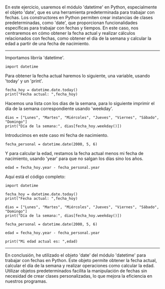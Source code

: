 En este ejercicio, usaremos el módulo 'datetime' en Python, especialmente el objeto 'date', que es una herramienta predeterminada para trabajar con fechas. Los constructores en Python permiten crear instancias de clases predeterminadas, como 'date', que proporcionan funcionalidades específicas para trabajar con fechas y tiempos. En este caso, nos centraremos en cómo obtener la fecha actual y realizar cálculos relacionados con fechas, como obtener el día de la semana y calcular la edad a partir de una fecha de nacimiento.

---

Importamos librría 'datetime'.

```
import datetime
```

Para obtener la fecha actual haremos lo siguiente, una variable, usando 'today' y un 'print'.

```
fecha_hoy = datetime.date.today()
print("Fecha actual: ",fecha_hoy)
```

Hacemos una lista con los dias de la semana, para lo siguiente imprimir el día de la semana correspondiente usando 'weekday'.

```
dias = ["Lunes", "Martes", "Miércoles", "Jueves", "Viernes", "Sábado", "Domingo"]
print("Día de la semana:", dias[fecha_hoy.weekday()])
```

Introducimos en este caso mi fecha de nacimiento.

```
fecha_personal = datetime.date(2000, 5, 6)
```

Y para calcular la edad, restamos la fecha actual menos mi fecha de nacimiento, usando 'year' para que no salgan los días sino los años.

```
edad = fecha_hoy.year - fecha_personal.year
```

Aquí está el código completo:

```
import datetime

fecha_hoy = datetime.date.today()
print("Fecha actual: ",fecha_hoy)

dias = ["Lunes", "Martes", "Miércoles", "Jueves", "Viernes", "Sábado", "Domingo"]
print("Día de la semana:", dias[fecha_hoy.weekday()])

fecha_personal = datetime.date(2000, 5, 6)

edad = fecha_hoy.year - fecha_personal.year

print("Mi edad actual es: ",edad)
```

---

En conclusión, he utilizado el objeto 'date' del módulo 'datetime' para trabajar con fechas en Python. Este objeto permite obtener la fecha actual, calcular el día de la semana y realizar operaciones como calcular la edad. Utilizar objetos predeterminados facilita la manipulación de fechas sin necesidad de crear clases personalizadas, lo que mejora la eficiencia en nuestros programas.
